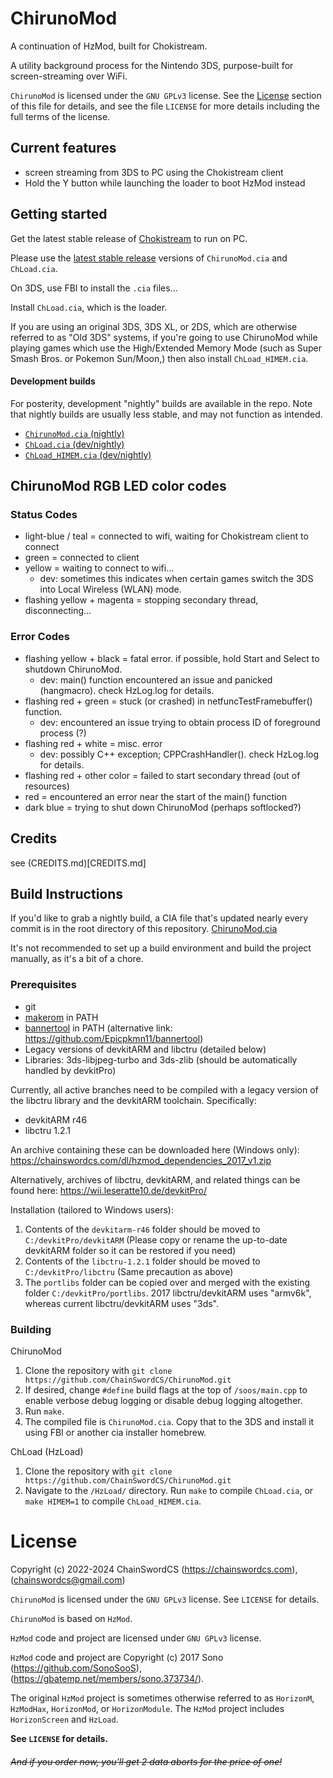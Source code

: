 ﻿# ChirunoMod

A continuation of HzMod, built for Chokistream.

A utility background process for the Nintendo 3DS, purpose-built for screen-streaming over WiFi.

`ChirunoMod` is licensed under the `GNU GPLv3` license. See the [License](#license) section of this file for details, and see the file `LICENSE` for more details including the full terms of the license.

## Current features
* screen streaming from 3DS to PC using the Chokistream client
* Hold the Y button while launching the loader to boot HzMod instead

## Getting started

Get the latest stable release of [Chokistream](https://github.com/Eiim/Chokistream/releases) to run on PC.

Please use the [latest stable release](https://github.com/ChainSwordCS/ChirunoMod/releases) versions of `ChirunoMod.cia` and `ChLoad.cia`.

On 3DS, use FBI to install the `.cia` files...

Install `ChLoad.cia`, which is the loader.

If you are using an original 3DS, 3DS XL, or 2DS, which are otherwise referred to as "Old 3DS" systems,
if you're going to use ChirunoMod while playing games which use the High/Extended Memory Mode (such as Super Smash Bros. or Pokemon Sun/Moon,) then also install `ChLoad_HIMEM.cia`.

#### Development builds
For posterity, development "nightly" builds are available in the repo. Note that nightly builds are usually less stable, and may not function as intended. 
- [`ChirunoMod.cia` (nightly)](ChirunoMod.cia)
- [`ChLoad.cia` (dev/nightly)](HzLoad/ChLoad.cia)
- [`ChLoad_HIMEM.cia` (dev/nightly)](HzLoad/ChLoad_HIMEM.cia)


## ChirunoMod RGB LED color codes

### Status Codes
- light-blue / teal = connected to wifi, waiting for Chokistream client to connect
- green = connected to client
- yellow = waiting to connect to wifi...
    - dev: sometimes this indicates when certain games switch the 3DS into Local Wireless (WLAN) mode.
- flashing yellow + magenta = stopping secondary thread, disconnecting...

### Error Codes
- flashing yellow + black = fatal error. if possible, hold Start and Select to shutdown ChirunoMod.
    - dev: main() function encountered an issue and panicked (hangmacro). check HzLog.log for details.
- flashing red + green = stuck (or crashed) in netfuncTestFramebuffer() function.
    - dev: encountered an issue trying to obtain process ID of foreground process (?)
- flashing red + white = misc. error
    - dev: possibly C++ exception; CPPCrashHandler(). check HzLog.log for details.
- flashing red + other color = failed to start secondary thread (out of resources)
- red = encountered an error near the start of the main() function
- dark blue = trying to shut down ChirunoMod (perhaps softlocked?)


## Credits

see (CREDITS.md)[CREDITS.md]


## Build Instructions

If you'd like to grab a nightly build, a CIA file that's updated nearly every commit is in the root directory of this repository. [ChirunoMod.cia](ChirunoMod.cia)

It's not recommended to set up a build environment and build the project manually, as it's a bit of a chore.

### Prerequisites

* git
* [makerom](https://github.com/3DSGuy/Project_CTR/releases?q=makerom) in PATH
* [bannertool](https://www.gamebrew.org/wiki/Bannertool_3DS) in PATH (alternative link: https://github.com/Epicpkmn11/bannertool)
* Legacy versions of devkitARM and libctru (detailed below)
* Libraries: 3ds-libjpeg-turbo and 3ds-zlib (should be automatically handled by devkitPro)

Currently, all active branches need to be compiled with a legacy version of the libctru library and the devkitARM toolchain. Specifically:
* devkitARM r46
* libctru 1.2.1

An archive containing these can be downloaded here (Windows only): <https://chainswordcs.com/dl/hzmod_dependencies_2017_v1.zip>

Alternatively, archives of libctru, devkitARM, and related things can be found here: <https://wii.leseratte10.de/devkitPro/>

Installation (tailored to Windows users):
1. Contents of the `devkitarm-r46` folder should be moved to `C:/devkitPro/devkitARM` (Please copy or rename the up-to-date devkitARM folder so it can be restored if you need)
2. Contents of the `libctru-1.2.1` folder should be moved to `C:/devkitPro/libctru` (Same precaution as above)
3. The `portlibs` folder can be copied over and merged with the existing folder `C:/devkitPro/portlibs`. 2017 libctru/devkitARM uses "armv6k", whereas current libctru/devkitARM uses "3ds".

### Building

ChirunoMod

1. Clone the repository with `git clone https://github.com/ChainSwordCS/ChirunoMod.git`
2. If desired, change `#define` build flags at the top of `/soos/main.cpp` to enable verbose debug logging or disable debug logging altogether.
3. Run `make`.
4. The compiled file is `ChirunoMod.cia`. Copy that to the 3DS and install it using FBI or another cia installer homebrew.

ChLoad (HzLoad)

1. Clone the repository with `git clone https://github.com/ChainSwordCS/ChirunoMod.git`
2. Navigate to the `/HzLoad/` directory. Run `make` to compile `ChLoad.cia`, or `make HIMEM=1` to compile `ChLoad_HIMEM.cia`.

# License

Copyright (c) 2022-2024 ChainSwordCS (https://chainswordcs.com), (chainswordcs@gmail.com)

`ChirunoMod` is licensed under the `GNU GPLv3` license. See `LICENSE` for details.

`ChirunoMod` is based on `HzMod`.

`HzMod` code and project are licensed under `GNU GPLv3` license.

`HzMod` code and project are Copyright (c) 2017 Sono (https://github.com/SonoSooS), (https://gbatemp.net/members/sono.373734/).

The original `HzMod` project is sometimes otherwise referred to as `HorizonM`, `HzModHax`, `HorizonMod`, or `HorizonModule`. The `HzMod` project includes `HorizonScreen` and `HzLoad`.

**See `LICENSE` for details.**

###### ~~And if you order now, you'll get 2 data aborts for the price of one!~~
